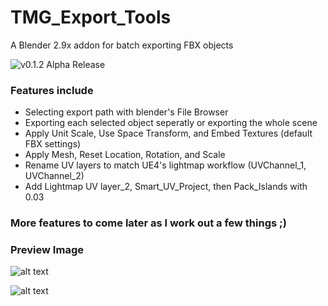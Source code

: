 # TMG_Export_Tools
A Blender 2.9x addon for batch exporting FBX objects

![v0.1.2 Alpha Release](https://github.com/Mainman002/TMG_Export_Tools/releases/tag/0.1.2)

### Features include
* Selecting export path with blender's File Browser
* Exporting each selected object seperatly or exporting the whole scene
* Apply Unit Scale, Use Space Transform, and Embed Textures (default FBX settings)
* Apply Mesh, Reset Location, Rotation, and Scale
* Rename UV layers to match UE4's lightmap workflow (UVChannel_1, UVChannel_2)
* Add Lightmap UV layer_2, Smart_UV_Project, then Pack_Islands with 0.03 

### More features to come later as I work out a few things ;)

### Preview Image
![alt text](https://github.com/Mainman002/TMG_Export_Tools/blob/main/Previews/01.png?raw=true)

![alt text](https://github.com/Mainman002/TMG_Export_Tools/blob/main/Previews/02.png?raw=true) 
